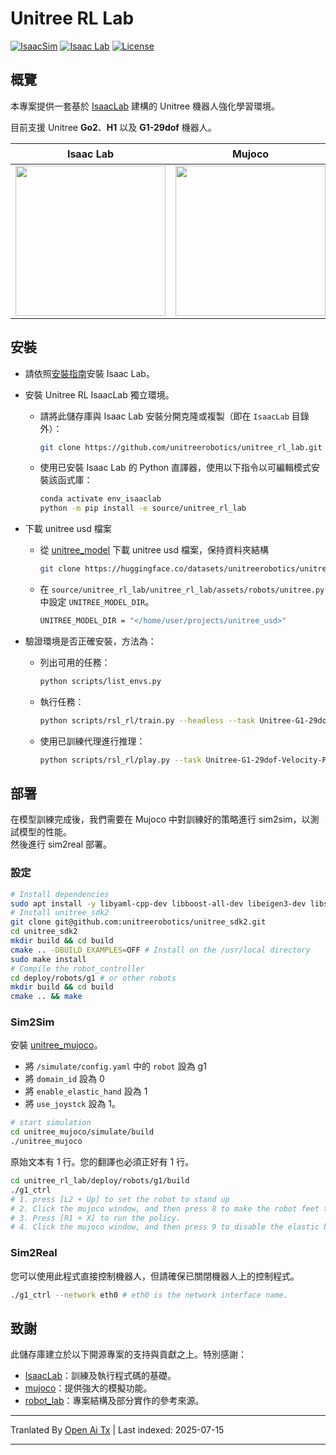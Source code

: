 # Unitree RL Lab

[![IsaacSim](https://img.shields.io/badge/IsaacSim-4.5.0-silver.svg)](https://docs.omniverse.nvidia.com/isaacsim/latest/overview.html)
[![Isaac Lab](https://img.shields.io/badge/IsaacLab-2.0.0-silver)](https://isaac-sim.github.io/IsaacLab)
[![License](https://img.shields.io/badge/license-Apache2.0-yellow.svg)](https://opensource.org/license/apache-2-0)

## 概覽

本專案提供一套基於 [IsaacLab](https://github.com/isaac-sim/IsaacLab) 建構的 Unitree 機器人強化學習環境。

目前支援 Unitree **Go2**、**H1** 以及 **G1-29dof** 機器人。

<div align="center">

| <div align="center"> Isaac Lab </div> | <div align="center">  Mujoco </div> |  <div align="center"> 實體 </div> |
|--- | --- | --- |
| [<img src="https://oss-global-cdn.unitree.com/static/d879adac250648c587d3681e90658b49_480x397.gif" width="240px">](https://raw.githubusercontent.com/unitreerobotics/unitree_rl_lab/main/g1_sim.gif) | [<img src="https://oss-global-cdn.unitree.com/static/3c88e045ab124c3ab9c761a99cb5e71f_480x397.gif" width="240px">](https://raw.githubusercontent.com/unitreerobotics/unitree_rl_lab/main/g1_mujoco.gif) | [<img src="https://oss-global-cdn.unitree.com/static/6c17c6cf52ec4e26bbfab1fbf591adb2_480x270.gif" width="240px">](https://raw.githubusercontent.com/unitreerobotics/unitree_rl_lab/main/g1_real.gif) |

</div>

## 安裝

- 請依照[安裝指南](https://isaac-sim.github.io/IsaacLab/main/source/setup/installation/index.html)安裝 Isaac Lab。
- 安裝 Unitree RL IsaacLab 獨立環境。

  - 請將此儲存庫與 Isaac Lab 安裝分開克隆或複製（即在 `IsaacLab` 目錄外）：

    ```bash
    git clone https://github.com/unitreerobotics/unitree_rl_lab.git
    ```
  - 使用已安裝 Isaac Lab 的 Python 直譯器，使用以下指令以可編輯模式安裝該函式庫：

    ```bash
    conda activate env_isaaclab
    python -m pip install -e source/unitree_rl_lab
    ```
- 下載 unitree usd 檔案

  - 從 [unitree_model](https://huggingface.co/datasets/unitreerobotics/unitree_model/tree/main) 下載 unitree usd 檔案，保持資料夾結構
    ```bash
    git clone https://huggingface.co/datasets/unitreerobotics/unitree_model
    ```
  - 在 `source/unitree_rl_lab/unitree_rl_lab/assets/robots/unitree.py` 中設定 `UNITREE_MODEL_DIR`。

    ```bash
    UNITREE_MODEL_DIR = "</home/user/projects/unitree_usd>"
    ```
- 驗證環境是否正確安裝，方法為：

  - 列出可用的任務：

    ```bash
    python scripts/list_envs.py
    ```
  - 執行任務：

    ```bash
    python scripts/rsl_rl/train.py --headless --task Unitree-G1-29dof-Velocity
    ```
  - 使用已訓練代理進行推理：

    ```bash
    python scripts/rsl_rl/play.py --task Unitree-G1-29dof-Velocity-Play
    ```
## 部署

在模型訓練完成後，我們需要在 Mujoco 中對訓練好的策略進行 sim2sim，以測試模型的性能。  
然後進行 sim2real 部署。

### 設定  


```bash
# Install dependencies
sudo apt install -y libyaml-cpp-dev libboost-all-dev libeigen3-dev libspdlog-dev
# Install unitree_sdk2
git clone git@github.com:unitreerobotics/unitree_sdk2.git
cd unitree_sdk2
mkdir build && cd build
cmake .. -DBUILD_EXAMPLES=OFF # Install on the /usr/local directory
sudo make install
# Compile the robot_controller
cd deploy/robots/g1 # or other robots
mkdir build && cd build
cmake .. && make
```
### Sim2Sim

安裝 [unitree_mujoco](https://github.com/unitreerobotics/unitree_mujoco?tab=readme-ov-file#installation)。

- 將 `/simulate/config.yaml` 中的 `robot` 設為 g1
- 將 `domain_id` 設為 0
- 將 `enable_elastic_hand` 設為 1
- 將 `use_joystck` 設為 1。


```bash
# start simulation
cd unitree_mujoco/simulate/build
./unitree_mujoco
```
原始文本有 1 行。您的翻譯也必須正好有 1 行。
```bash
cd unitree_rl_lab/deploy/robots/g1/build
./g1_ctrl
# 1. press [L2 + Up] to set the robot to stand up
# 2. Click the mujoco window, and then press 8 to make the robot feet touch the ground.
# 3. Press [R1 + X] to run the policy.
# 4. Click the mujoco window, and then press 9 to disable the elastic band.
```
### Sim2Real

您可以使用此程式直接控制機器人，但請確保已關閉機器人上的控制程式。


```bash
./g1_ctrl --network eth0 # eth0 is the network interface name.
```
## 致謝

此儲存庫建立於以下開源專案的支持與貢獻之上。特別感謝：

- [IsaacLab](https://github.com/isaac-sim/IsaacLab)：訓練及執行程式碼的基礎。
- [mujoco](https://github.com/google-deepmind/mujoco.git)：提供強大的模擬功能。
- [robot_lab](https://github.com/fan-ziqi/robot_lab)：專案結構及部分實作的參考來源。



---

Tranlated By [Open Ai Tx](https://github.com/OpenAiTx/OpenAiTx) | Last indexed: 2025-07-15

---